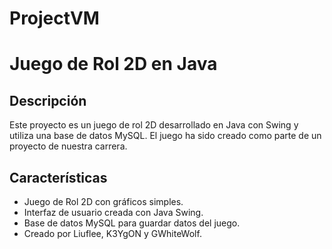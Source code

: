 # ProjectVM
# Juego de Rol 2D en Java

## Descripción

Este proyecto es un juego de rol 2D desarrollado en Java con Swing y utiliza una base de datos MySQL.
El juego ha sido creado como parte de un proyecto de nuestra carrera.

## Características

- Juego de Rol 2D con gráficos simples.
- Interfaz de usuario creada con Java Swing.
- Base de datos MySQL para guardar datos del juego.
- Creado por Liuflee, K3YgON y GWhiteWolf.
